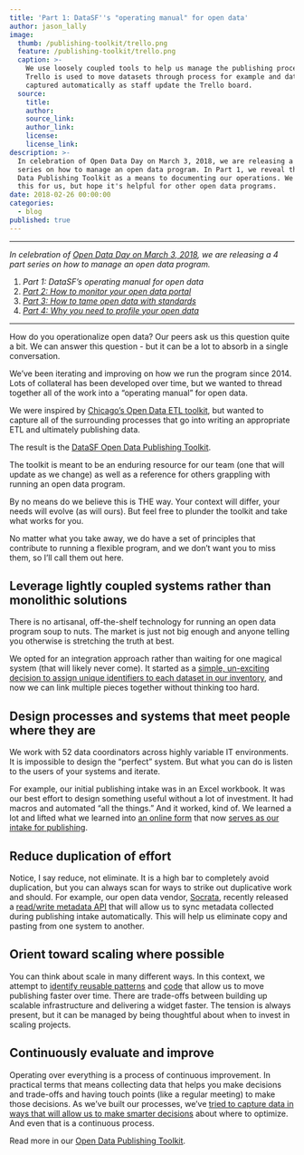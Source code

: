 ```yaml
---
title: 'Part 1: DataSF''s "operating manual" for open data'
author: jason_lally
image:
  thumb: /publishing-toolkit/trello.png
  feature: /publishing-toolkit/trello.png
  caption: >-
    We use loosely coupled tools to help us manage the publishing process.
    Trello is used to move datasets through process for example and data is
    captured automatically as staff update the Trello board.
  source:
    title:
    author:
    source_link:
    author_link:
    license:
    license_link:
description: >-
  In celebration of Open Data Day on March 3, 2018, we are releasing a 4 part
  series on how to manage an open data program. In Part 1, we reveal the Open
  Data Publishing Toolkit as a means to documenting our operations. We wrote
  this for us, but hope it's helpful for other open data programs.
date: 2018-02-26 00:00:00
categories:
  - blog
published: true
---
```


---

*In celebration of [Open Data Day on March 3, 2018](http://opendataday.org/), we are releasing a 4 part series on how to manage an open data program.*

1. *Part 1: DataSF’s operating manual for open data*
2. *[Part 2: How to monitor your open data portal](/blog/part-2-how-to-monitor-your-open-data-portal/)*
3. [*Part 3: How to tame open data with standards*](/blog/part-3-how-to-tame-open-data-with-standards/)
4. [*Part 4: Why you need to profile your open data*](/blog/part-4-why-you-need-to-profile-your-open-data/)

---

How do you operationalize open data? Our peers ask us this question quite a bit. We can answer this question - but it can be a lot to absorb in a single conversation.

We’ve been iterating and improving on how we run the program since 2014. Lots of collateral has been developed over time, but we wanted to thread together all of the work into a “operating manual” for open data.

We were inspired by&nbsp;[Chicago’s Open Data ETL toolkit](http://open-data-etl-utility-kit.readthedocs.io/en/stable/), but wanted to capture all of the surrounding processes that go into writing an appropriate ETL and ultimately publishing data.

The result is the&nbsp;[DataSF Open Data Publishing Toolkit](https://www.gitbook.com/book/datasf/datasf-publishing-toolkit/details).

The toolkit is meant to be an enduring resource for our team (one that will update as we change) as well as a reference for others grappling with running an open data program.

By no means do we believe this is THE way. Your context will differ, your needs will evolve (as will ours). But feel free to plunder the toolkit and take what works for you.

No matter what you take away, we do have a set of principles that contribute to running a flexible program, and we don’t want you to miss them, so I’ll call them out here.

## Leverage lightly coupled systems rather than monolithic solutions

There is no artisanal, off-the-shelf technology for running an open data program soup to nuts. The market is just not big enough and anyone telling you otherwise is stretching the truth at best.

We opted for an integration approach rather than waiting for one magical system (that will likely never come). It started as a&nbsp;[simple, un-exciting decision to assign unique identifiers to each dataset in our inventory](https://datasf.gitbooks.io/datasf-publishing-toolkit/content/0_publishing_process_overview/#the-importance-of-unique-inventory-ids), and now we can link multiple pieces together without thinking too hard.

## Design processes and systems that meet people where they are

We work with 52 data coordinators across highly variable IT environments. It is impossible to design the “perfect” system. But what you can do is listen to the users of your systems and iterate.

For example, our initial publishing intake was in an Excel workbook. It was our best effort to design something useful without a lot of investment. It had macros and automated “all the things.” And it worked, kind of. We learned a lot and lifted what we learned into [an online form](https://datasf.gitbooks.io/datasf-publishing-toolkit/content/technology/screendoor.html)&nbsp;that now&nbsp;[serves as our intake for publishing](https://datasf.gitbooks.io/datasf-publishing-toolkit/content/1_submission/).

## Reduce duplication of effort

Notice, I say reduce, not eliminate. It is a high bar to completely avoid duplication, but you can always scan for ways to strike out duplicative work and should. For example, our open data vendor,&nbsp;[Socrata](https://www.socrata.com), recently released a [r](__notset__)[ead/write metadata API](https://socratametadataapi.docs.apiary.io/#)&nbsp;that will allow us to sync metadata collected during publishing intake automatically. This will help us eliminate copy and pasting from one system to another.

## Orient toward scaling where possible

You can think about scale in many different ways. In this context, we attempt to [identify reusable patterns](https://datasf.gitbooks.io/datasf-publishing-toolkit/content/5_etl_specification/) and [code](https://datasf.gitbooks.io/datasf-publishing-toolkit/content/6_etl_development/) that allow us to move publishing faster over time. There are trade-offs between building up scalable infrastructure and delivering a widget faster. The tension is always present, but it can be managed by being thoughtful about when to invest in scaling projects.

## Continuously evaluate and improve

Operating over everything is a process of continuous improvement. In practical terms that means collecting data that helps you make decisions and trade-offs and having touch points (like a regular meeting) to make those decisions. As we’ve built our processes, we’ve [tried to capture data in ways that will allow us to make smarter decisions](https://datasf.gitbooks.io/datasf-publishing-toolkit/content/technology/powerbi.html) about where to optimize. And even that is a continuous process.

Read more in our [Open Data Publishing Toolkit](https://www.gitbook.com/book/datasf/datasf-publishing-toolkit/details).